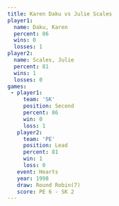 ```yaml
---
title: Karen Daku vs Julie Scales
player1:             
  name: Daku, Karen  
  percent: 86        
  wins: 0            
  losses: 1          
player2:             
  name: Scales, Julie
  percent: 81        
  wins: 1            
  losses: 0          
games:
 - player1:          
     team: 'SK'      
     position: Second
     percent: 86     
     win: 0          
     loss: 1         
   player2:        
     team: 'PE'    
     position: Lead
     percent: 81   
     win: 1        
     loss: 0       
   event: Hearts       
   year: 1998          
   draw: Round Robin(7)
   score: PE 6 - SK 2  
---
```

